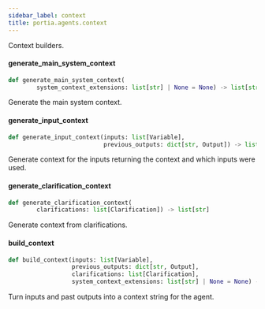 ```yaml
---
sidebar_label: context
title: portia.agents.context
---
```


Context builders.

#### generate\_main\_system\_context

```python
def generate_main_system_context(
        system_context_extensions: list[str] | None = None) -> list[str]
```

Generate the main system context.

#### generate\_input\_context

```python
def generate_input_context(inputs: list[Variable],
                           previous_outputs: dict[str, Output]) -> list[str]
```

Generate context for the inputs returning the context and which inputs were used.

#### generate\_clarification\_context

```python
def generate_clarification_context(
        clarifications: list[Clarification]) -> list[str]
```

Generate context from clarifications.

#### build\_context

```python
def build_context(inputs: list[Variable],
                  previous_outputs: dict[str, Output],
                  clarifications: list[Clarification],
                  system_context_extensions: list[str] | None = None) -> str
```

Turn inputs and past outputs into a context string for the agent.

